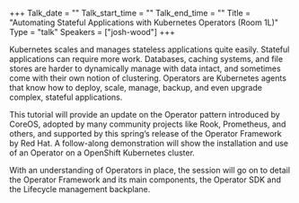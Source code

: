 +++
Talk_date = ""
Talk_start_time = ""
Talk_end_time = ""
Title = "Automating Stateful Applications with Kubernetes Operators (Room 1L)"
Type = "talk"
Speakers = ["josh-wood"]
+++

Kubernetes scales and manages stateless applications quite easily. Stateful applications can require more work. Databases, caching systems, and file stores are harder to dynamically manage with data intact, and sometimes come with their own notion of clustering. Operators are Kubernetes agents that know how to deploy, scale, manage, backup, and even upgrade complex, stateful applications.

This tutorial will provide an update on the Operator pattern introduced by CoreOS, adopted by many community projects like Rook, Prometheus, and others, and supported by this spring’s release of the Operator Framework by Red Hat. A follow-along demonstration will show the installation and use of an Operator on a OpenShift Kubernetes cluster.

With an understanding of Operators in place, the session will go on to detail the Operator Framework and its main components, the Operator SDK and the Lifecycle management backplane.
